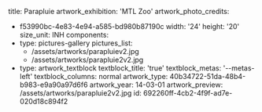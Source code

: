 title: Parapluie
artwork_exhibition: 'MTL Zoo'
artwork_photo_credits:
  - f53990bc-4e83-4e94-a585-bd980b87190c
width: '24'
height: '20'
size_unit: INH
components:
  -
    type: pictures-gallery
    pictures_list:
      - /assets/artworks/parapluiev2.jpg
      - /assets/artworks/parapluie2v2.jpg
  -
    type: artwork_textblock
    textblock_title: 'true'
    textblock_metas: '--metas-left'
    textblock_columns: normal
artwork_type: 40b34722-51da-48b4-b983-e9a90a97d6f6
artwork_year: 14-03-01
artwork_preview: /assets/artworks/parapluie2v2.jpg
id: 692260ff-4cb2-4f9f-ad7e-020d18c894f2
